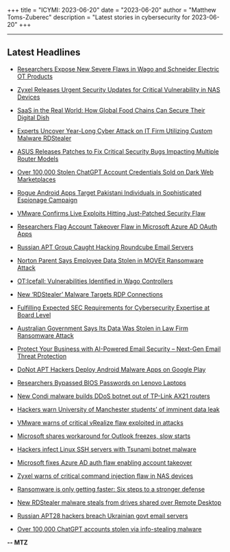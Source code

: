 +++
title = "ICYMI: 2023-06-20"
date = "2023-06-20"
author = "Matthew Toms-Zuberec"
description = "Latest stories in cybersecurity for 2023-06-20"
+++

---------------------------------------------------------------------------
## Latest Headlines
- [Researchers Expose New Severe Flaws in Wago and Schneider Electric OT Products](https://thehackernews.com/2023/06/researchers-expose-new-severe-flaws-in.html)

- [Zyxel Releases Urgent Security Updates for Critical Vulnerability in NAS Devices](https://thehackernews.com/2023/06/zyxel-releases-urgent-security-updates.html)

- [SaaS in the Real World: How Global Food Chains Can Secure Their Digital Dish](https://thehackernews.com/2023/06/saas-in-real-world-how-global-food.html)

- [Experts Uncover Year-Long Cyber Attack on IT Firm Utilizing Custom Malware RDStealer](https://thehackernews.com/2023/06/experts-uncover-year-long-cyber-attack.html)

- [ASUS Releases Patches to Fix Critical Security Bugs Impacting Multiple Router Models](https://thehackernews.com/2023/06/asus-releases-patches-to-fix-critical.html)

- [Over 100,000 Stolen ChatGPT Account Credentials Sold on Dark Web Marketplaces](https://thehackernews.com/2023/06/over-100000-stolen-chatgpt-account.html)

- [Rogue Android Apps Target Pakistani Individuals in Sophisticated Espionage Campaign](https://thehackernews.com/2023/06/rogue-android-apps-target-pakistani.html)

- [VMware Confirms Live Exploits Hitting Just-Patched Security Flaw](https://www.securityweek.com/vmware-confirms-live-exploits-hitting-just-patched-security-flaw/)

- [Researchers Flag Account Takeover Flaw in Microsoft Azure AD OAuth Apps](https://www.securityweek.com/researchers-flag-account-takeover-flaw-in-microsoft-azure-ad-oauth-apps/)

- [Russian APT Group Caught Hacking Roundcube Email Servers](https://www.securityweek.com/russian-apt-group-caught-hacking-roundcube-email-servers/)

- [Norton Parent Says Employee Data Stolen in MOVEit Ransomware Attack](https://www.securityweek.com/norton-parent-says-employee-data-stolen-in-moveit-ransomware-attack/)

- [OT:Icefall: Vulnerabilities Identified in Wago Controllers](https://www.securityweek.com/oticefall-vulnerabilities-identified-in-wago-controllers/)

- [New ‘RDStealer’ Malware Targets RDP Connections](https://www.securityweek.com/new-rdstealer-malware-targets-rdp-connections/)

- [Fulfilling Expected SEC Requirements for Cybersecurity Expertise at Board Level](https://www.securityweek.com/fulfilling-expected-sec-requirements-for-cybersecurity-expertise-at-board-level/)

- [Australian Government Says Its Data Was Stolen in Law Firm Ransomware Attack](https://www.securityweek.com/australian-government-says-its-data-was-stolen-in-law-firm-ransomware-attack/)

- [Protect Your Business with AI-Powered Email Security – Next-Gen Email Threat Protection](https://cybersecuritynews.com/ai-powered-email-security-solution/)

- [DoNot APT Hackers Deploy Android Malware Apps on Google Play](https://cybersecuritynews.com/donot-apt-hackers-deploy-android-malware/)

- [Researchers Bypassed BIOS Passwords on Lenovo Laptops](https://cybersecuritynews.com/bios-password-on-lenovo-laptops/)

- [New Condi malware builds DDoS botnet out of TP-Link AX21 routers](https://www.bleepingcomputer.com/news/security/new-condi-malware-builds-ddos-botnet-out-of-tp-link-ax21-routers/)

- [Hackers warn University of Manchester students’ of imminent data leak](https://www.bleepingcomputer.com/news/security/hackers-warn-university-of-manchester-students-of-imminent-data-leak/)

- [VMware warns of critical vRealize flaw exploited in attacks](https://www.bleepingcomputer.com/news/security/vmware-warns-of-critical-vrealize-flaw-exploited-in-attacks/)

- [Microsoft shares workaround for Outlook freezes, slow starts](https://www.bleepingcomputer.com/news/microsoft/microsoft-shares-workaround-for-outlook-freezes-slow-starts/)

- [Hackers infect Linux SSH servers with Tsunami botnet malware](https://www.bleepingcomputer.com/news/security/hackers-infect-linux-ssh-servers-with-tsunami-botnet-malware/)

- [Microsoft fixes Azure AD auth flaw enabling account takeover](https://www.bleepingcomputer.com/news/security/microsoft-fixes-azure-ad-auth-flaw-enabling-account-takeover/)

- [Zyxel warns of critical command injection flaw in NAS devices](https://www.bleepingcomputer.com/news/security/zyxel-warns-of-critical-command-injection-flaw-in-nas-devices/)

- [Ransomware is only getting faster: Six steps to a stronger defense](https://www.bleepingcomputer.com/news/security/ransomware-is-only-getting-faster-six-steps-to-a-stronger-defense/)

- [New RDStealer malware steals from drives shared over Remote Desktop](https://www.bleepingcomputer.com/news/security/new-rdstealer-malware-steals-from-drives-shared-over-remote-desktop/)

- [Russian APT28 hackers breach Ukrainian govt email servers](https://www.bleepingcomputer.com/news/security/russian-apt28-hackers-breach-ukrainian-govt-email-servers/)

- [Over 100,000 ChatGPT accounts stolen via info-stealing malware](https://www.bleepingcomputer.com/news/security/over-100-000-chatgpt-accounts-stolen-via-info-stealing-malware/)

**-- MTZ**